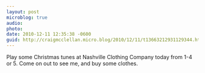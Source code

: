 ```yaml
---
layout: post
microblog: true
audio: 
photo: 
date: 2010-12-11 12:35:38 -0600
guid: http://craigmcclellan.micro.blog/2010/12/11/t13663212931129344.html
---
```

Play some Christmas tunes at Nashville Clothing Company today from 1-4 or 5. Come on out to see me, and buy some clothes.
